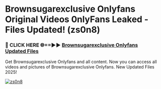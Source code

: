 # Brownsugarexclusive Onlyfans Original Videos 0nlyFans Leaked - Files Updated! (zs0n8)

<h3>🔴 CLICK HERE 🌐==►► <a href="https://tinyurl.com/2wckxsce" rel="nofollow">Brownsugarexclusive Onlyfans Updated Files</a></h3>

Get Brownsugarexclusive Onlyfans and all content. Now you can access all videos and pictures of Brownsugarexclusive Onlyfans. New Updated Files 2025!

[![zs0n8](https://i.imgur.com/AFduVYN.gif)](https://tinyurl.com/2wckxsce)
